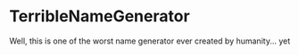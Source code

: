 # TerribleNameGenerator
Well, this is one of the worst name generator ever created by humanity... yet
